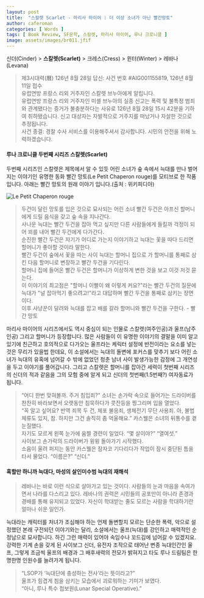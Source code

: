 ```yaml
---
layout: post
title:  "스칼렛 Scarlet - 마리사 마이어 : 더 이상 소녀가 아닌 빨간망토"
author: caferoman
categories: [ Words ]
tags: [ Book Review, SF문학, 스칼렛, 마리사 마이어, 루나 크로니클 ]
image: assets/images/br011.jfif
---
```

신더(Cinder) > **스칼렛(Scarlet)** > 크레스(Cress) > 윈터(Winter) > 레바나(Levana)

> 제3시대력(曆) 126년 8월 28일 답신: 사건 번호 #AIG001155819, 126년 8월 11일 접수   
유럽연방 프랑스 리외 거주자인 스칼렛 브누아에게 알립니다.   
유럽연방 프랑스 리외 거주자인 미셸 브누아의 실종 신고는 폭력 및 불특정 범죄와 관계됐다는 증거가 불충분하다는 사유로 126년 8월 28일 15시 42분을 기하여 취하됐습니다. 신고 대상자는 자발적으로 거주지를 떠났거나 자살한 것으로 추정됩니다.   
사건 종결: 경찰 수사 서비스를 이용해주셔서 감사합니다. 시민의 안전을 위해 노력하겠습니다.  

#### 루나 크로니클 두번째 시리즈 스칼렛(Scarlet)

두번째 시리즈인 스칼렛은 제목에서 알 수 있듯 어린 소녀가 숲 속에서 늑대를 만나 벌어지는 이야기인 유명한 동화 빨간 망토(Le Petit Chaperon rouge)를 모티브로 한 작품입니다.
아래는 빨간 망토의 원래 이야기 입니다.(출처 : 위키피디아)

![Le Petit Chaperon rouge](https://upload.wikimedia.org/wikipedia/commons/thumb/e/e9/Little_Red_Riding_Hood_-_Project_Gutenberg_etext_19993.jpg/220px-Little_Red_Riding_Hood_-_Project_Gutenberg_etext_19993.jpg)

> 두건이 달린 망토를 입은 것으로 묘사되는 어린 소녀 빨간 두건은 아프신 할머니에게 드릴 음식을 갖고 숲 속을 지나간다.   
사나운 늑대는 빨간 두건을 잡아 먹고 싶지만 다른 사람들에게 들킬까 걱정이 되어 꾀를 내어 빨간 두건에게 다가간다.   
순진한 빨간 두건은 자기가 어디로 가는지 이야기하고 늑대는 꽃을 따다 드리면 할머니가 좋아할 것이라 말한다.   
빨간 두건이 숲에서 꽃을 따는 사이 늑대는 할머니 집으로 가 할머니를 통째로 삼킨 다음 할머니로 변장하고 빨간 두건을 기다린다.   
할머니 집에 들어온 빨간 두건은 할머니가 이상하게 변한 것을 보고 이것 저것 묻는다.   
이 이야기의 최고점은 "할머니 이빨이 왜 이렇게 커요?"라는 빨간 두건의 질문에 늑대가 "널 잡아먹기 좋으려고!"라고 대답하며 빨간 두건을 통째로 삼키는 장면이다.   
이후 사냥꾼이 달려와 늑대를 잡고 배를 갈라 할머니와 빨간 두건을 구한다. - 빨간 망토

마리사 마이어의 시리즈에서도 역시 중심이 되는 인물로 스칼렛(여주인공)과 울프(남주인공) 그리고 할머니가 등장합니다.
많은 사람들이 이 유명한 이야기의 결말을 이미 알고 있기에 친근하고 호의적으로 다가오는 울프라는 케릭터 설정에 반전이라는 요소를 넣는 것은 무리가 있을법 한데요,
이 소설에서는 늑대의 돌변에 포커스를 맞추기 보다 어린 소녀가 늑대의 유혹에 넘어갈 수 밖에 없었던 청춘 남녀 사이 발생가능한 감정에 그 개연성을 두고 이야기를 풀어갑니다.
그리고 스칼렛은 할머니를 잡아간 세력이 첫번째 시리즈의 신더의 적과 같음을 그의 모험 중에 알게 되고 신더의 첫번째(1.5번째?) 여자동료가 됩니다.

> “어디 한번 맞혀볼까. 주거 침입죄?” 소녀는 손가락 속으로 들어가는 드라이버를 찬찬히 바라보면서 오랫동안 침묵하다가 콧잔등을 찡그리며 입을 열었다.   
“꼭 알고 싶어요? 반역 죄목 두 건, 체포 불응죄, 생체전기 무단 사용죄. 아, 불법 체류도 있지, 참. 하지만 그건 솔직히 좀 억울해요.” 카스웰은 소녀의 뒤통수를 곁눈질했다.   
자기도 모르게 왼쪽 눈가에 움찔 경련이 일었다. “몇 살이야?” “열여섯.”   
사이보그 손가락의 드라이버가 윙윙 돌아가기 시작했다.   
소음이 울려 퍼지는 동안 카스웰은 잠자코 기다리다가 작업이 잠시 중단된 틈을 타서 물었다. “이름은?” “신더.”


#### 혹할만 하니까 늑대다, 마성의 살인미수범 늑대의 재해석

> 레바나는 바로 이런 식으로 살아가고 있는 것이다. 사람들의 눈과 마음을 속여가면서 나라를 다스리고 있다. 레바나의 권력은 시민들의 공포만이 아니라 존경과 경배를 통해 유지되고 있었다. 자신이 학대받는 줄도 모르는 사람을 학대하기란 얼마나 쉬운 일인가.

늑대라는 캐릭터를 처녀가 조심해야 하는 언제 돌변할지 모르는 단순한 폭력, 악으로 설정했던 본래 구전되던 이야기와는 달리,
소설에서는 울프(늑대)를 강인하고 매력적인 순정남으로 묘사합니다. 하긴 그런 매력이 있어야 속임수나 꼬드김에 넘어갈 수 있겠지요.
강력한 기계 손을 갖게 된 사이보그 신더, 유전자 조작으로 태어난 변종 늑대인간인 울프,
그렇게 조금씩 울프의 배경과 그 배후새력의 전모가 밝혀지고 타도 루나 드림팀은 한명한명 인원수를 늘려가게 됩니다.

> “LSOP가 ‘늑대단에 충성하는 전사’라는 뜻이라고?”   
울프가 힘겹게 침을 삼키는 모습에서 괴로워하는 기미가 보였다.   
“아니, 루나 특수 첩보원(Lunar Special Operative).”
